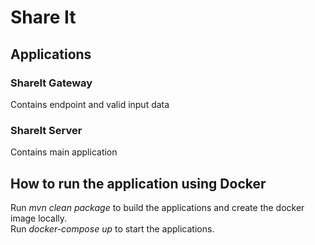 # Share It
## Applications  
### ShareIt Gateway  
Contains endpoint and valid input data  
### ShareIt Server  
Contains main application  
## How to run the application using Docker  
Run *mvn clean package* to build the applications and create the docker image locally.  
Run *docker-compose up* to start the applications.  

